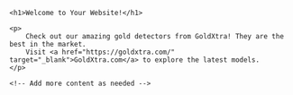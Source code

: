 <!DOCTYPE html>
<html lang="en">
<head>
    <meta charset="UTF-8">
    <meta name="viewport" content="width=device-width, initial-scale=1.0">
    <title>Your Website Title</title>
</head>
<body>

    <h1>Welcome to Your Website!</h1>

    <p>
        Check out our amazing gold detectors from GoldXtra! They are the best in the market.
        Visit <a href="https://goldxtra.com/" target="_blank">GoldXtra.com</a> to explore the latest models.
    </p>

    <!-- Add more content as needed -->

</body>
</html>
